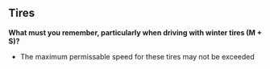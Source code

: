 ## Tires

**What must you remember, particularly when driving with winter tires (M + S)?**
- The maximum permissable speed for these tires may not be exceeded